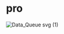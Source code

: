 # pro
![Data_Queue svg (1)](https://github.com/sharmaji31/pro/assets/149797025/856f8327-f92a-416a-a773-a087763efcc8)
